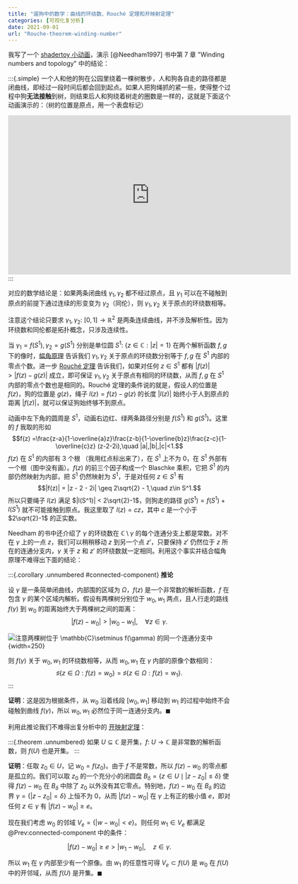 ```yaml
---
title: "遛狗中的数学：曲线的环绕数、Rouché 定理和开映射定理"
categories: [可视化复分析]
date: 2021-09-01
url: "Rouche-theorem-winding-number"
---
```

我写了一个 [shadertoy 小动画](https://www.shadertoy.com/view/fdK3RD)，演示 [@Needham1997] 书中第 7 章 "Winding numbers and topology" 中的结论：

<!--more-->

:::{.simple}
一个人和他的狗在公园里绕着一棵树散步，人和狗各自走的路径都是闭曲线，即经过一段时间后都会回到起点。如果人把狗绳抓的紧一些，使得整个过程中狗**无法接触**到树，则结束后人和狗绕着树走的圈数是一样的，这就是下面这个动画演示的：（树的位置是原点，用一个表盘标记）

<iframe width="640" height="360" frameborder="0" src="https://www.shadertoy.com/embed/fdK3RD?gui=true&t=10&paused=true&muted=false" allowfullscreen></iframe>
:::

对应的数学结论是：如果两条闭曲线 $\gamma_1,\gamma_2$ 都不经过原点，且 $\gamma_1$ 可以在不碰触到原点的前提下通过连续的形变变为 $\gamma_2$（同伦），则 $\gamma_1,\gamma_2$ 关于原点的环绕数相等。

注意这个结论只要求 $\gamma_1,\gamma_2\colon\ [0,1]\to\mathbb{R}^2$ 是两条连续曲线，并不涉及解析性。因为环绕数和同伦都是拓扑概念，只涉及连续性。

当 $\gamma_1=f(S^1),\gamma_2=g(S^1)$ 分别是单位圆 $S^1\colon\ \{z\in\mathbb{C}:|z|=1\}$ 在两个解析函数 $f,g$ 下的像时，[幅角原理](https://en.wikipedia.org/wiki/Argument_principle) 告诉我们 $\gamma_1,\gamma_2$ 关于原点的环绕数分别等于 $f,g$ 在 $S^1$ 内部的零点个数。进一步 [Rouché 定理](https://en.wikipedia.org/wiki/Rouch%C3%A9%27s_theorem) 告诉我们，如果对任何 $z\in S^1$ 都有 $|f(z)|>|f(z)-g(z)|$ 成立，即可保证 $\gamma_1,\gamma_2$ 关于原点有相同的环绕数，从而 $f,g$ 在 $S^1$ 内部的零点个数也是相同的。Rouché 定理的条件说的就是，假设人的位置是 $f(z)$，狗的位置是 $g(z)$，绳子 $l(z)=f(z)-g(z)$ 的长度 $|l(z)|$ 始终小于人到原点的距离 $|f(z)|$，就可以保证狗始终够不到原点。

动画中左下角的圆周是 $S^1$，动画右边红、绿两条路径分别是 $f(S^1)$ 和 $g(S^1)$。这里的 $f$ 我取的形如
$$f(z) =\frac{z-a}{1-\overline{a}z}\frac{z-b}{1-\overline{b}z}\frac{z-c}{1-\overline{c}z} (z-2-2i),\quad |a|,|b|,|c|<1.$$
$f(z)$ 在 $S^1$ 的内部有 3 个根 （我用红点标出来了），在 $S^1$ 上不为 0，在 $S^1$ 外部有一个根（图中没有画）。$f(z)$ 的前三个因子构成一个 Blaschke 乘积，它把 $S^1$ 的内部仍然映射为内部，把 $S^1$ 仍然映射为 $S^1$，于是对任何 $z\in S^1$ 有
$$|f(z)| = |z - 2 - 2i| \geq 2\sqrt{2} - 1,\quad z\in S^1.$$
所以只要绳子 $l(z)$ 满足 $|l(S^1)| < 2\sqrt{2}-1$，则狗走的路径 $g(S^1)=f(S^1)+l(S^1)$ 就不可能接触到原点。我这里取了 $l(z) = cz$，其中 $c$ 是一个小于 $2\sqrt{2}-1$ 的正实数。

Needham 的书中还介绍了 $\gamma$ 的环绕数在 $\mathbb{C}\setminus\gamma$ 的每个连通分支上都是常数。对不在 $\gamma$ 上的一点 $z$，我们可以稍稍移动 $z$ 到另一个点 $z'$，只要保持 $z'$ 仍然位于 $z$ 所在的连通分支内，$\gamma$ 关于 $z$ 和 $z'$ 的环绕数就一定相同。利用这个事实并结合幅角原理不难得出下面的结论：

:::{.corollary .unnumbered #connected-component}
**推论**

设 $\gamma$ 是一条简单闭曲线，内部围的区域为 $\Omega$，$f(z)$ 是一个非常数的解析函数，$f$ 在包含 $\gamma$ 的某个区域内解析。假设有两棵树分别位于 $w_0,\,w_1$ 两点，且人行走的路线 $f(\gamma)$ 到 $w_0$ 的距离始终大于两棵树之间的距离：
$$|f(z)-w_0| > |w_0-w_1|,\quad\forall z\in\gamma.$$

![注意两棵树位于 $\mathbb{C}\setminus f(\gamma)$ 的同一个连通分支中](/images/rouche/winding_number.svg){width=250}

则 $f(\gamma)$ 关于 $w_0,w_1$ 的环绕数相等，从而 $w_0,w_1$ 在 $\gamma$ 内部的原像个数相同：
$$\sharp\{z\in \Omega: f(z)=w_0\} = \sharp\{z\in \Omega: f(z)=w_1\}.$$
:::

**证明**：这是因为根据条件，从 $w_0$ 沿着线段 $[w_0,w_1]$ 移动到 $w_1$ 的过程中始终不会碰触到曲线 $f(\gamma)$，所以 $w_0,w_1$ 必然位于同一连通分支内。$\blacksquare$

利用此推论我们不难得出复分析中的 [开映射定理](https://en.wikipedia.org/wiki/Open_mapping_theorem_(complex_analysis))：

:::{.theorem .unnumbered}
如果 $U\subseteq\mathbb{C}$ 是开集，$f\colon\ U\to\mathbb{C}$ 是非常数的解析函数，则 $f(U)$ 也是开集。
:::

**证明**：任取 $z_0\in U$，记 $w_0=f(z_0)$。由于 $f$ 不是常数，所以 $f(z)-w_0$ 的零点都是孤立的。我们可以取 $z_0$ 的一个充分小的闭圆盘 $B_\delta=\{z\in U\mid |z-z_0|\leq\delta\}$ 使得 $f(z)-w_0$ 在 $B_\delta$ 中除了 $z_0$ 以外没有其它零点。特别地，$f(z)-w_0$ 在 $B_\delta$ 的边界 $\gamma =\{|z-z_0|=\delta\}$ 上恒不为 0，从而 $|f(z)-w_0|$ 在 $\gamma$ 上有正的极小值 $e$，即对任何 $z\in\gamma$ 有 $|f(z)-w_0|\geq e$。

现在我们考虑 $w_0$ 的邻域 $V_e=\{|w-w_0|<e\}$。则任何 $w_1\in V_e$ 都满足 @Prev:connected-component 中的条件：

$$|f(z)- w_0| \geq e > |w_1-w_0|,\quad z\in \gamma.$$

所以 $w_1$ 在 $\gamma$ 内部至少有一个原像。由 $w_1$ 的任意性可得 $V_e\subset f(U)$ 是 $w_0$ 在 $f(U)$ 中的开邻域，从而 $f(U)$ 是开集。$\blacksquare$